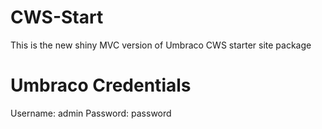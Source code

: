 CWS-Start
=========

This is the new shiny MVC version of Umbraco CWS starter site package

Umbraco Credentials
=========
Username: admin
Password: password
